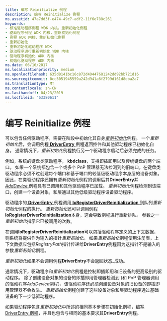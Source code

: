```yaml
---
title: 编写 Reinitialize 例程
description: 编写 Reinitialize 例程
ms.assetid: 47a7dd3f-e474-49c7-adf2-11f6e788c261
keywords:
- 标准驱动程序例程 WDK 内核，重新初始化例程
- 驱动程序例程 WDK 内核，重新初始化例程
- 例程 WDK 内核，重新初始化例程
- 重新初始化
- 重新初始化驱动程序 WDK
- 驱动程序进行重新初始化 WDK 内核
- 驱动程序初始化 WDK 内核
- 初始化驱动程序 WDK 内核
ms.date: 06/16/2017
ms.localizationpriority: medium
ms.openlocfilehash: 635d8141bc16c872d49447681242dd92bb721d16
ms.sourcegitcommit: 0cc5051945559a242d941a6f2799d161d8eba2a7
ms.translationtype: MT
ms.contentlocale: zh-CN
ms.lasthandoff: 04/23/2019
ms.locfileid: "63380611"
---
```

# <a name="writing-a-reinitialize-routine"></a>编写 Reinitialize 例程





可以包含任何驱动程序，需要在阶段中初始化其自身[*重新初始化*](https://msdn.microsoft.com/library/windows/hardware/ff561022)例程。 一个*重新初始化*后，会调用例程[ **DriverEntry** ](https://msdn.microsoft.com/library/windows/hardware/ff544113)例程返回控件和其他驱动程序已初始化自身。 通常情况下，*重新初始化*例程执行另一个驱动程序启动后必须完成的任务。

例如，系统的键盘类驱动程序， **kbdclass**，支持即插即用以及传统键盘的两个端口。 如果一个系统都包含一个或多个 PnP 管理器无法检测到的旧端口，在键盘类驱动程序必须不过创建每个端口和基于端口的较低级驱动程序本身层的设备对象。 因此，在类驱动程序还拥有*重新初始化*例程的调用后其**DriverEntry**并[ *AddDevice* ](https://msdn.microsoft.com/library/windows/hardware/ff540521)例程具有已调用和其他驱动程序已加载。 *重新初始化*例程检测到该端口，创建一个设备对象，和层通过其他低级驱动程序设备驱动程序。

驱动程序的[ **DriverEntry** ](https://msdn.microsoft.com/library/windows/hardware/ff544113)例程调用[ **IoRegisterDriverReinitialization** ](https://msdn.microsoft.com/library/windows/hardware/ff549511)到队列*重新初始化*例程的执行。 *重新初始化*还可以调用例程**IoRegisterDriverReinitialization**本身，这会导致例程进行重新排队。 参数之一*重新初始化*指示它已被调用的次数。

在调用**IoRegisterDriverReinitialization**可以包括驱动程序定义的上下文数据，则系统将提供作为输入的指针*重新初始化*。 如果*重新初始化*例程使用注册表，上下文数据应包括*RegistryPath*指针传递给**DriverEntry**例程因为这指针不是输入的参数*重新初始化*例程。

*重新初始化*如果不会调用例程**DriverEntry**不会返回状态\_成功。

通常情况下，驱动程序和*重新初始化*例程是控制即插即用和旧设备的更高级别的驱动程序。 除了创建设备对象的设备的即插即用管理器检测到 (和 PnP 管理器调用的驱动程序*AddDevice*例程)，该驱动程序还必须创建设备对象的旧设备的即插即用管理器不会枚举。 *重新初始化*例程创建了这些设备对象和层驱动程序通过基础设备的下一步低驱动程序。

如果驱动程序包含*重新初始化*中所述的相同基本步骤在初始化例程，[编写 DriverEntry 例程](writing-a-driverentry-routine.md)，并且也包含与相同的基本要求其**DriverEntry**例程。

 

 




